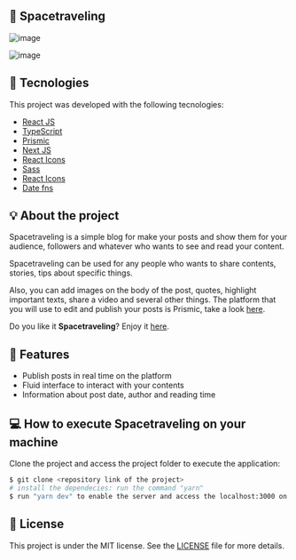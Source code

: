 ## 🔖 Spacetraveling

![image](https://user-images.githubusercontent.com/56702492/182063546-5e3363d5-91e1-4259-9500-28bf51b4b9bb.png)

![image](https://user-images.githubusercontent.com/56702492/182063794-fecbc78d-9079-4b51-a19e-f4d8005a2437.png)

## 🔧 Tecnologies

This project was developed with the following tecnologies:

- [React JS](https://reactjs.org)
- [TypeScript](https://www.typescriptlang.org/)
- [Prismic](https://prismic.io/lp/headless-content-management-system-brand?account_id=4897815674&campaign_id=17056096067&group_id=137191804778&ad_id=600073397511&placement&keyword_id=kwd-337563623412&network=g&matchtype=e&utm_device=c&utm_term=prismic&utm_campaign=Europe_en_Search_Brand&utm_source=adwords&utm_medium=ppc&utm_content=Core&hsa_acc=4897815674&hsa_cam=17056096067&hsa_grp=137191804778&hsa_ad=600073397511&hsa_src=g&hsa_tgt=kwd-337563623412&hsa_kw=prismic&hsa_mt=e&hsa_net=adwords&hsa_ver=3&gclid=CjwKCAjwrZOXBhACEiwA0EoRDzCjghHKuVx6QJ2puEq3_5KQcbvm2EHlMc-MkS8dxN_IZBz90g3giBoCaBEQAvD_BwE)
- [Next JS](https://nextjs.org/)
- [React Icons](https://react-icons.github.io/react-icons/)
- [Sass](https://sass-lang.com/)
- [React Icons](https://react-icons.github.io/react-icons/)
- [Date fns]()

## 💡 About the project 
<p>Spacetraveling is a simple blog for make your posts and show them for your audience, followers and whatever who wants to see and read your content. </p>
<p>Spacetraveling can be used for any people who wants to share contents, stories, tips about specific things.</p>

<p>Also, you can add images on the body of the post, quotes, highlight important texts, share a video and several other things. The platform that you will use to edit and publish your posts is Prismic, take a look <a href="https://prismic.io/">here</a>.</p>

<p>Do you like it <strong>Spacetraveling</strong>? Enjoy it <a href="https://space-traveling-xi.vercel.app/">here</a>.</p>

## 🚀 Features
<ul>
  <li>
    Publish posts in real time on the platform
  </li>
  <li>
    Fluid interface to interact with your contents
  </li>
  <li>
    Information about post date, author and reading time
  </li>
</ul>

## 💻 How to execute Spacetraveling on your machine

Clone the project and access the project folder to execute the application:

```bash
$ git clone <repository link of the project>
# install the dependecies: run the command "yarn"
$ run "yarn dev" to enable the server and access the localhost:3000 on your browser
```


## 📝 License

This project is under the MIT license. See the [LICENSE](LICENSE.md) file for more details.
